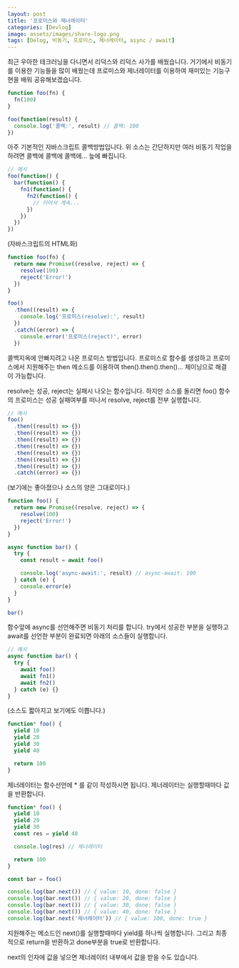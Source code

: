 ```yaml
---
layout: post
title: '프로미스와 제너레이터'
categories: [Devlog]
image: assets/images/share-logo.png
tags: [Delog, 비동기, 프로미스, 제너레이터, async / await]
---
```


최근 우아한 테크러닝을 다니면서 리덕스와 리덕스 사가를 배웠습니다. 거기에서 비동기를 이용한 기능들을 많이 배웠는데 프로미스와 제너레이터를 이용하여 재미있는 기능구현을 배워 공유해보겠습니다.

```javascript
function foo(fn) {
  fn(100)
}

foo(function(result) {
  console.log('콜백:', result) // 콜백: 100
})
```

아주 기본적인 자바스크립트 콜백방법입니다. 위 소스는 간단하지만 여러 비동기 작업을 하려면 콜백에 콜백에 콜백에... 늪에 빠집니다.

```javascript
// 예시
foo(function() {
  bar(function() {
    fn1(function() {
      fn2(function() {
        // 이어서 계속...
      })
    })
  })
})
```

(자바스크립트의 HTML화)

```javascript
function foo(fn) {
  return new Promise((resolve, reject) => {
    resolve(100)
    reject('Error!')
  })
}

foo()
  .then((result) => {
    console.log('프로미스(resolve):', result)
  })
  .catch((error) => {
    console.error('프로미스(reject)', error)
  })
```

콜백지옥에 안빠지려고 나온 프로미스 방법입니다. 프로미스로 함수를 생성하고 프로미스에서 지원해주는 then 메소드를 이용하여 then().then().then()... 체이닝으로 해결이 가능합니다.

resolve는 성공, reject는 실패시 나오는 함수입니다. 하지만 소스를 돌리면 foo() 함수의 프로미스는 성공 실패여부를 떠나서 resolve, reject를 전부 실행합니다.

```javascript
// 예시
foo()
  .then((result) => {})
  .then((result) => {})
  .then((result) => {})
  .then((result) => {})
  .then((result) => {})
  .then((result) => {})
  .then((result) => {})
  .catch((error) => {})
```

(보기에는 좋아졌으나 소스의 양은 그대로이다.)

```javascript
function foo() {
  return new Promise((resolve, reject) => {
    resolve(100)
    reject('Error!')
  })
}

async function bar() {
  try {
    const result = await foo()

    console.log('async-await:', result) // async-await: 100
  } catch (e) {
    console.error(e)
  }
}

bar()
```

함수앞에 async를 선언해주면 비동기 처리를 합니다. try에서 성공한 부분을 실행하고 await를 선언한 부분이 완료되면 아래의 소스들이 실행합니다.

```javascript
// 예시
async function bar() {
  try {
    await foo()
    await fn1()
    await fn2()
  } catch (e) {}
}
```

(소스도 짧아지고 보기에도 이쁩니다.)

```javascript
function* foo() {
  yield 10
  yield 20
  yield 30
  yield 40

  return 100
}
```

제너레이터는 함수선언에 \* 를 같이 작성하시면 됩니다. 제너레이터는 실행할때마다 값을 반환합니다.

```javascript
function* foo() {
  yield 10
  yield 20
  yield 30
  const res = yield 40

  console.log(res) // 제너레이터

  return 100
}

const bar = foo()

console.log(bar.next()) // { value: 10, done: false }
console.log(bar.next()) // { value: 20, done: false }
console.log(bar.next()) // { value: 30, done: false }
console.log(bar.next()) // { value: 40, done: false }
console.log(bar.next('제너레이터')) // { value: 100, done: true }
```

지원해주는 메소드인 next()를 실행할때마다 yield를 하나씩 실행합니다. 그리고 최종적으로 return을 반환하고 done부분을 true로 반환합니다.

next의 인자에 값을 넣으면 제너레이터 내부에서 값을 받을 수도 있습니다.
